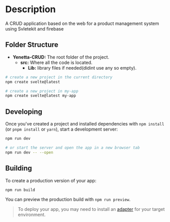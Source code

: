 # Description

A CRUD application based on the web for a product management  system using Svletekit and firebase

## Folder Structure
- **Yenetta-CRUD:** The root folder of the project.
  - **src:** Where all the code is located.
    - **Lib:** library files if needed(didint use any so empty).


```bash
# create a new project in the current directory
npm create svelte@latest

# create a new project in my-app
npm create svelte@latest my-app
```

## Developing

Once you've created a project and installed dependencies with `npm install` (or `pnpm install` or `yarn`), start a development server:

```bash
npm run dev

# or start the server and open the app in a new browser tab
npm run dev -- --open
```

## Building

To create a production version of your app:

```bash
npm run build
```

You can preview the production build with `npm run preview`.

> To deploy your app, you may need to install an [adapter](https://kit.svelte.dev/docs/adapters) for your target environment.
